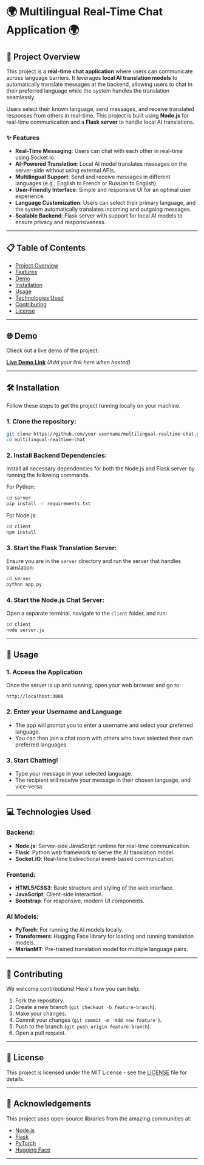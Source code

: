 # 🌍 Multilingual Real-Time Chat Application 🌍

## 🚀 Project Overview

This project is a **real-time chat application** where users can communicate across language barriers. It leverages **local AI translation models** to automatically translate messages at the backend, allowing users to chat in their preferred language while the system handles the translation seamlessly.

Users select their known language, send messages, and receive translated responses from others in real-time. This project is built using **Node.js** for real-time communication and a **Flask server** to handle local AI translations.

### ✨ Features
- **Real-Time Messaging**: Users can chat with each other in real-time using Socket.io.
- **AI-Powered Translation**: Local AI model translates messages on the server-side without using external APIs.
- **Multilingual Support**: Send and receive messages in different languages (e.g., English to French or Russian to English).
- **User-Friendly Interface**: Simple and responsive UI for an optimal user experience.
- **Language Customization**: Users can select their primary language, and the system automatically translates incoming and outgoing messages.
- **Scalable Backend**: Flask server with support for local AI models to ensure privacy and responsiveness.

---

## 📋 Table of Contents
- [Project Overview](#-project-overview)
- [Features](#-features)
- [Demo](#-demo)
- [Installation](#-installation)
- [Usage](#-usage)
- [Technologies Used](#-technologies-used)
- [Contributing](#-contributing)
- [License](#-license)

---

## 🌐 Demo

Check out a live demo of the project:

**[Live Demo Link](#)** _(Add your link here when hosted)_

---

## 🛠️ Installation

Follow these steps to get the project running locally on your machine.

### 1. Clone the repository:
```bash
git clone https://github.com/your-username/multilingual-realtime-chat.git
cd multilingual-realtime-chat
```

### 2. Install Backend Dependencies:
Install all necessary dependencies for both the Node.js and Flask server by running the following commands.

For Python:
```bash
cd server
pip install -r requirements.txt
```

For Node.js:
```bash
cd client
npm install
```

### 3. Start the Flask Translation Server:
Ensure you are in the `server` directory and run the server that handles translation:
```bash
cd server
python app.py
```

### 4. Start the Node.js Chat Server:
Open a separate terminal, navigate to the `client` folder, and run:
```bash
cd client
node server.js
```

---

## 📖 Usage

### 1. Access the Application
Once the server is up and running, open your web browser and go to:

```
http://localhost:3000
```

### 2. Enter your Username and Language
- The app will prompt you to enter a username and select your preferred language.
- You can then join a chat room with others who have selected their own preferred languages.

### 3. Start Chatting!
- Type your message in your selected language.
- The recipient will receive your message in their chosen language, and vice-versa.

---

## 💻 Technologies Used

### **Backend**:
- **Node.js**: Server-side JavaScript runtime for real-time communication.
- **Flask**: Python web framework to serve the AI translation model.
- **Socket.IO**: Real-time bidirectional event-based communication.

### **Frontend**:
- **HTML5/CSS3**: Basic structure and styling of the web interface.
- **JavaScript**: Client-side interaction.
- **Bootstrap**: For responsive, modern UI components.

### **AI Models**:
- **PyTorch**: For running the AI models locally.
- **Transformers**: Hugging Face library for loading and running translation models.
- **MarianMT**: Pre-trained translation model for multiple language pairs.

---

## 🤝 Contributing

We welcome contributions! Here's how you can help:

1. Fork the repository.
2. Create a new branch (`git checkout -b feature-branch`).
3. Make your changes.
4. Commit your changes (`git commit -m 'Add new feature'`).
5. Push to the branch (`git push origin feature-branch`).
6. Open a pull request.

---

## 📜 License

This project is licensed under the MIT License - see the [LICENSE](LICENSE) file for details.

---

## 🎉 Acknowledgements

This project uses open-source libraries from the amazing communities at:
- [Node.js](https://nodejs.org)
- [Flask](https://flask.palletsprojects.com)
- [PyTorch](https://pytorch.org)
- [Hugging Face](https://huggingface.co)

---
